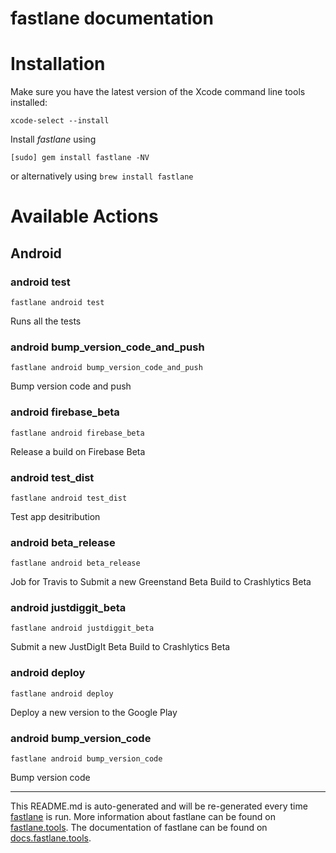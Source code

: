 fastlane documentation
================
# Installation

Make sure you have the latest version of the Xcode command line tools installed:

```
xcode-select --install
```

Install _fastlane_ using
```
[sudo] gem install fastlane -NV
```
or alternatively using `brew install fastlane`

# Available Actions
## Android
### android test
```
fastlane android test
```
Runs all the tests
### android bump_version_code_and_push
```
fastlane android bump_version_code_and_push
```
Bump version code and push
### android firebase_beta
```
fastlane android firebase_beta
```
Release a build on Firebase Beta
### android test_dist
```
fastlane android test_dist
```
Test app desitribution
### android beta_release
```
fastlane android beta_release
```
Job for Travis to Submit a new Greenstand Beta Build to Crashlytics Beta
### android justdiggit_beta
```
fastlane android justdiggit_beta
```
Submit a new JustDigIt Beta Build to Crashlytics Beta
### android deploy
```
fastlane android deploy
```
Deploy a new version to the Google Play
### android bump_version_code
```
fastlane android bump_version_code
```
Bump version code

----

This README.md is auto-generated and will be re-generated every time [fastlane](https://fastlane.tools) is run.
More information about fastlane can be found on [fastlane.tools](https://fastlane.tools).
The documentation of fastlane can be found on [docs.fastlane.tools](https://docs.fastlane.tools).
